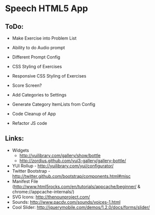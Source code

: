 # Speech HTML5 App

## ToDo:

* Make Exercise into Problem List
* Ability to do Audio prompt
* Different Prompt Config
* CSS Styling of Exercises
* Responsive CSS Styling of Exercises
* Score Screen?
* Add Categories to Settings
* Generate Category ItemLists from Config

* Code Cleanup of App
* Refactor JS code


## Links:

* Widgets
  * http://yuilibrary.com/gallery/show/bottle
  * http://zordius.github.com/yui3-gallery/gallery-bottle/
* YUI Rollup - http://yuilibrary.com/yui/configurator/
* Twitter Bootstrap - http://twitter.github.com/bootstrap/components.html#misc
* Manifest File (http://www.html5rocks.com/en/tutorials/appcache/beginner/  & chrome://appcache-internals/)
* SVG Icons: http://thenounproject.com/
* Sounds: http://www.pacdv.com/sounds/voices-1.html
* Cool Slider: http://jquerymobile.com/demos/1.2.0/docs/forms/slider/
